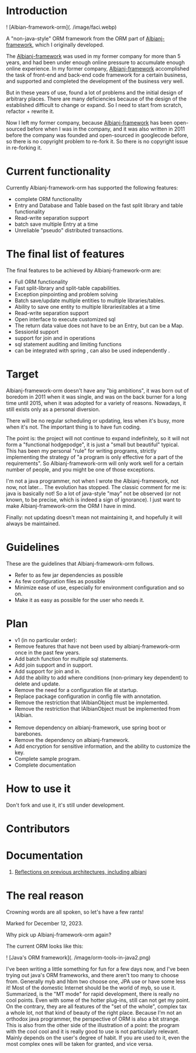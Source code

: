 # Introduction 

! [Albian-framework-orm](. /image/faci.webp)

A "non-java-style" ORM framework from the ORM part of [Albianj-framework](https://github.com/crosg/Albianj2), which I originally developed.

The [Albianj-framework](https://github.com/crosg/Albianj2) was used in my former company for more than 5 years, and had been under enough online pressure to accumulate enough online experience.
In my former company, [Albianj-framework](https://github.com/crosg/Albianj2) accomplished the task of front-end and back-end code framework for a certain business, and supported and completed the development of the business very well.

But in these years of use, found a lot of problems and the initial design of arbitrary places. There are many deficiencies because of the design of the established difficult to change or expand. So I need to start from scratch, refactor + rewrite it.

Now I left my former company, because [Albianj-framework](https://github.com/crosg/Albianj2) has been open-sourced before when I was in the company, and it was also written in 2011 before the company was founded and open-sourced in googlecode before, so there is no copyright problem to re-fork it. So there is no copyright issue in re-forking it.

# Current functionality

Currently Albianj-framework-orm has supported the following features:

- complete ORM functionality
- Entry and Database and Table based on the fast split library and table functionality
- Read-write separation support
- batch save multiple Entry at a time
- Unreliable "pseudo" distributed transactions.

# The final list of features
The final features to be achieved by Albianj-framework-orm are:

- Full ORM functionality
- Fast split-library and split-table capabilities.
- Exception pinpointing and problem solving
- Batch save/update multiple entities to multiple libraries/tables.
- Ability to save one entity to multiple libraries\tables at a time
- Read-write separation support
- Open interface to execute customized sql
- The return data value does not have to be an Entry, but can be a Map.
- SessionId support
- support for join and in operations
- sql statement auditing and limiting functions
- can be integrated with spring , can also be used independently .

# Target

Albianj-framework-orm doesn't have any "big ambitions", it was born out of boredom in 2011 when it was single, and was on the back burner for a long time until 2015, when it was adopted for a variety of reasons. Nowadays, it still exists only as a personal diversion.

There will be no regular scheduling or updating, less when it's busy, more when it's not. The important thing is to have fun coding.

The point is: the project will not continue to expand indefinitely, so it will not form a "functional hodgepodge", it is just a "small but beautiful" typical. This has been my personal "rule" for writing programs, strictly implementing the strategy of "a program is only effective for a part of the requirements". So Albianj-framework-orm will only work well for a certain number of people, and you might be one of those exceptions.

I'm not a java programmer, not when I wrote the Albianj-framework, not now, not later... The evolution has stopped. The classic comment for me is: java is basically not! So a lot of java-style "may" not be observed (or not known, to be precise, which is indeed a sign of ignorance). I just want to make Albianj-framework-orm the ORM I have in mind.

Finally: not updating doesn't mean not maintaining it, and hopefully it will always be maintained.

# Guidelines

These are the guidelines that Albianj-framework-orm follows.
- Refer to as few jar dependencies as possible
- As few configuration files as possible
- Minimize ease of use, especially for environment configuration and so on.
- Make it as easy as possible for the user who needs it.

# Plan

- v1 (in no particular order):
- Remove features that have not been used by albianj-framework-orm once in the past few years.
- Add batch function for multiple sql statements.
- Add join support and in support.
- Add support for join and in.
- Add the ability to add where conditions (non-primary key dependent) to delete and update.
- Remove the need for a configuration file at startup.
- Replace package configuration in config file with annotation.
- Remove the restriction that IAlbianObject must be implemented.
- Remove the restriction that IAlbianObject must be implemented from IAlbian.
- 
- Remove dependency on albianj-framework, use spring boot or barebones.
- Remove the dependency on albianj-framework.
- Add encryption for sensitive information, and the ability to customize the key.
- Complete sample program.
- Complete documentation

# How to use it

Don't fork and use it, it's still under development.

# Contributors

# Documentation

1. [Reflections on previous architectures, including albianj](http://www.94geek.com/posts/2022/arch-confessions-preface/arch-confessions-preface-20220520.html "Architecture Confessions")



# The real reason

Crowning words are all spoken, so let's have a few rants!

Marked for December 12, 2023.

Why pick up Albianj-framework-orm again?

The current ORM looks like this:

! [Java's ORM framework](. /image/orm-tools-in-java2.png)

I've been writing a little something for fun for a few days now, and I've been trying out java's ORM frameworks, and there aren't too many to choose from. Generally myb and hbm two choose one, JPA use or have some less it! Most of the domestic Internet should be the world of myb, so use it.
Summarized, is the "MT mode" for rapid development, there is really no cool points. Even with some of the hotter plug-ins, still can not get my point. On the contrary, they are all features of the "set of the whole", complex tax a whole lot, not that kind of beauty of the right place.
Because I'm not an orthodox java programmer, the perspective of ORM is also a bit strange.
This is also from the other side of the illustration of a point: the program with the cool cool and it is really good to use is not particularly relevant. Mainly depends on the user's degree of habit. If you are used to it, even the most complex ones will be taken for granted, and vice versa.
